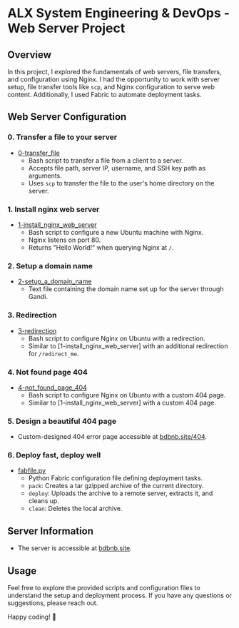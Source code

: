 # ALX System Engineering & DevOps - Web Server Project

## Overview

In this project, I explored the fundamentals of web servers, file transfers, and configuration using Nginx. I had the opportunity to work with server setup, file transfer tools like `scp`, and Nginx configuration to serve web content. Additionally, I used Fabric to automate deployment tasks.

## Web Server Configuration

### 0. Transfer a file to your server

- [0-transfer_file](./0-transfer_file)
  - Bash script to transfer a file from a client to a server.
  - Accepts file path, server IP, username, and SSH key path as arguments.
  - Uses `scp` to transfer the file to the user's home directory on the server.

### 1. Install nginx web server

- [1-install_nginx_web_server](./1-install_nginx_web_server)
  - Bash script to configure a new Ubuntu machine with Nginx.
  - Nginx listens on port 80.
  - Returns "Hello World!" when querying Nginx at `/`.

### 2. Setup a domain name

- [2-setup_a_domain_name](./2-setup_a_domain_name)
  - Text file containing the domain name set up for the server through Gandi.

### 3. Redirection

- [3-redirection](./3-redirection)
  - Bash script to configure Nginx on Ubuntu with a redirection.
  - Similar to [1-install_nginx_web_server] with an additional redirection for `/redirect_me`.

### 4. Not found page 404

- [4-not_found_page_404](./4-not_found_page_404)
  - Bash script to configure Nginx on Ubuntu with a custom 404 page.
  - Similar to [1-install_nginx_web_server] with a custom 404 page.

### 5. Design a beautiful 404 page

- Custom-designed 404 error page accessible at [bdbnb.site/404](http://bdbnb.site/404).

### 6. Deploy fast, deploy well

- [fabfile.py](./fabfile.py)
  - Python Fabric configuration file defining deployment tasks.
  - `pack`: Creates a tar gzipped archive of the current directory.
  - `deploy`: Uploads the archive to a remote server, extracts it, and cleans up.
  - `clean`: Deletes the local archive.

## Server Information

- The server is accessible at [bdbnb.site](http://bdbnb.site).

## Usage

Feel free to explore the provided scripts and configuration files to understand the setup and deployment process. If you have any questions or suggestions, please reach out.

Happy coding! 🚀
